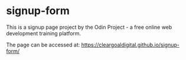 # signup-form

This is a signup page project by the Odin Project - a free online web development training platform.

The page can be accessed at: https://cleargoaldigital.github.io/signup-form/
